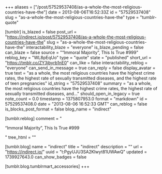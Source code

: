 +++
aliases = ["/post/57529537408/as-a-whole-the-most-religious-countries-have-the"]
date = 2013-08-06T16:52:33Z
id = "57529537408"
slug = "as-a-whole-the-most-religious-countries-have-the"
type = "tumblr-quote"

[tumblr]
is_blazed = false
post_url = "https://indirect.io/post/57529537408/as-a-whole-the-most-religious-countries-have-the"
slug = "as-a-whole-the-most-religious-countries-have-the"
interactability_blaze = "everyone"
is_blaze_pending = false
can_blaze = false
source = "&ldquo;Immoral Majority&rdquo;, This Is True #999"
reblog_key = "WL8pEqUo"
type = "quote"
state = "published"
short_url = "https://tmblr.co/ZY3jbyrb1nE0"
can_like = false
interactability_reblog = "everyone"
can_send_in_message = true
can_reply = false
display_avatar = true
text = "as a whole, the most religious countries have the highest crime rates, the highest rate of sexually transmitted diseases, and the highest rate of teen pregnancies"
id_string = "57529537408"
summary = "as a whole, the most religious countries have the highest crime rates, the highest rate of sexually transmitted diseases, and..."
should_open_in_legacy = true
note_count = 0.0
timestamp = 1375807953.0
format = "markdown"
id = 57529537408.0
date = "2013-08-06 16:52:33 GMT"
can_reblog = false
is_blocks_post_format = false
blog_name = "indirect"

[tumblr.reblog]
comment = "<p>“Immoral Majority”, This Is True #999</p>"
tree_html = ""

[tumblr.blog]
name = "indirect"
title = "indirect"
description = ""
url = "https://indirect.io/"
uuid = "t:PgyUJU3SA2Klwyt81UWAwQ"
updated = 1739927643.0
can_show_badges = false

[tumblr.blog.tumblrmart_accessories]
+++
